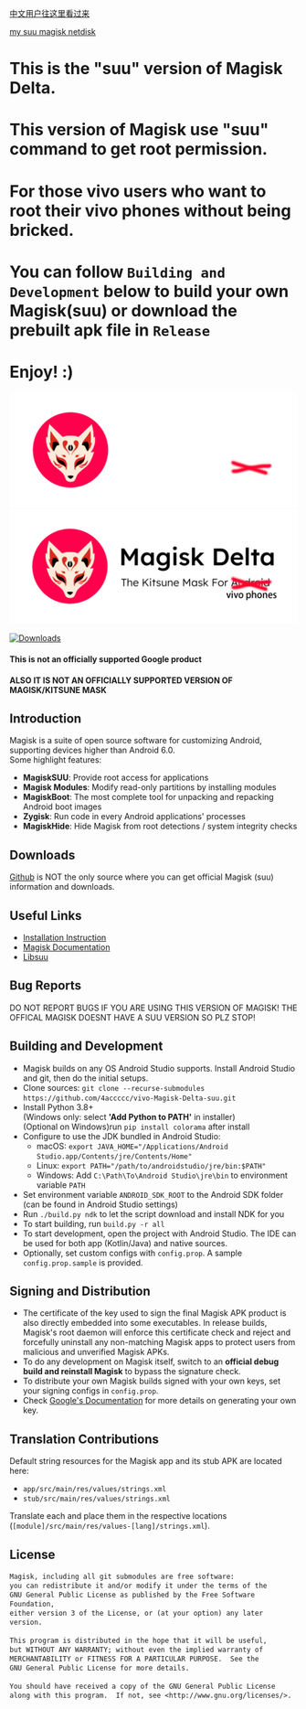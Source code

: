 [中文用户往这里看过来](https://github.com/4accccc/vivo-KitsuneMagisk-suu/blob/master/README_Chinese.MD)

[my suu magisk netdisk](https://www.lanzouq.com/b0aenhnib)
# This is the "suu" version of Magisk Delta.
# This version of Magisk use "suu" command to get root permission. 
# For those vivo users who want to root their vivo phones without being bricked.
# You can follow `Building and Development` below to build your own Magisk(suu) or download the prebuilt apk file in `Release`
# Enjoy! :)


![](docs/images/logo.png#gh-dark-mode-only)
![](docs/images/logo_dark.png#gh-light-mode-only)

[![Downloads](https://img.shields.io/badge/dynamic/json?color=green&label=Downloads&query=totalString&url=https%3A%2F%2Fraw.githubusercontent.com%2Ftopjohnwu%2Fmagisk-files%2Fcount%2Fcount.json&cacheSeconds=1800)](https://raw.githubusercontent.com/topjohnwu/magisk-files/count/count.json)

#### This is not an officially supported Google product
#### ALSO IT IS NOT AN OFFICIALLY SUPPORTED VERSION OF MAGISK/KITSUNE MASK

## Introduction

Magisk is a suite of open source software for customizing Android, supporting devices higher than Android 6.0.<br>
Some highlight features:

- **MagiskSUU**: Provide root access for applications
- **Magisk Modules**: Modify read-only partitions by installing modules
- **MagiskBoot**: The most complete tool for unpacking and repacking Android boot images
- **Zygisk**: Run code in every Android applications' processes
- **MagiskHide**: Hide Magisk from root detections / system integrity checks

## Downloads

[Github](https://github.com/4accccc/vivo-Magisk-suu/) is NOT the only source where you can get official Magisk (suu) information and downloads.

## Useful Links

- [Installation Instruction](https://topjohnwu.github.io/Magisk/install.html)
- [Magisk Documentation](https://topjohnwu.github.io/Magisk/)
- [Libsuu](https://github.com/4accccc/libsuu)

## Bug Reports

DO NOT REPORT BUGS IF YOU ARE USING THIS VERSION OF MAGISK!
THE OFFICAL MAGISK DOESNT HAVE A SUU VERSION SO PLZ STOP! 

## Building and Development

- Magisk builds on any OS Android Studio supports. Install Android Studio and git, then do the initial setups.
- Clone sources: `git clone --recurse-submodules https://github.com/4accccc/vivo-Magisk-Delta-suu.git`
- Install Python 3.8+ \
  (Windows only: select **'Add Python to PATH'** in installer) \
  (Optional on Windows)run `pip install colorama` after install
- Configure to use the JDK bundled in Android Studio:
  - macOS: `export JAVA_HOME="/Applications/Android Studio.app/Contents/jre/Contents/Home"`
  - Linux: `export PATH="/path/to/androidstudio/jre/bin:$PATH"`
  - Windows: Add `C:\Path\To\Android Studio\jre\bin` to environment variable `PATH`
- Set environment variable `ANDROID_SDK_ROOT` to the Android SDK folder (can be found in Android Studio settings)
- Run `./build.py ndk` to let the script download and install NDK for you
- To start building, run `build.py -r all`
- To start development, open the project with Android Studio. The IDE can be used for both app (Kotlin/Java) and native sources.
- Optionally, set custom configs with `config.prop`. A sample `config.prop.sample` is provided.

## Signing and Distribution

- The certificate of the key used to sign the final Magisk APK product is also directly embedded into some executables. In release builds, Magisk's root daemon will enforce this certificate check and reject and forcefully uninstall any non-matching Magisk apps to protect users from malicious and unverified Magisk APKs.
- To do any development on Magisk itself, switch to an **official debug build and reinstall Magisk** to bypass the signature check.
- To distribute your own Magisk builds signed with your own keys, set your signing configs in `config.prop`.
- Check [Google's Documentation](https://developer.android.com/studio/publish/app-signing.html#generate-key) for more details on generating your own key.

## Translation Contributions

Default string resources for the Magisk app and its stub APK are located here:

- `app/src/main/res/values/strings.xml`
- `stub/src/main/res/values/strings.xml`

Translate each and place them in the respective locations (`[module]/src/main/res/values-[lang]/strings.xml`).

## License

    Magisk, including all git submodules are free software:
    you can redistribute it and/or modify it under the terms of the
    GNU General Public License as published by the Free Software Foundation,
    either version 3 of the License, or (at your option) any later version.

    This program is distributed in the hope that it will be useful,
    but WITHOUT ANY WARRANTY; without even the implied warranty of
    MERCHANTABILITY or FITNESS FOR A PARTICULAR PURPOSE.  See the
    GNU General Public License for more details.

    You should have received a copy of the GNU General Public License
    along with this program.  If not, see <http://www.gnu.org/licenses/>.

